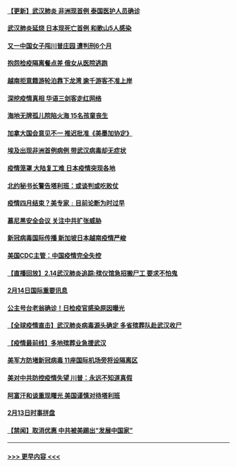 #### [【更新】武汉肺炎 非洲现首例 泰国医护人员确诊](../pages/prog202/a102770740.md?t=02152002) 
#### [武汉肺炎延烧 日本现死亡首例 和歌山5人感染](../pages/prog202/a102777815.md?t=02152002) 
#### [又一中国女子闯川普庄园 遭判刑6个月](../pages/prog202/a102777673.md?t=02152002) 
#### [抱怨检疫隔离餐点差 俄女从医院逃跑](../pages/prog202/a102777667.md?t=02152002) 
#### [越南拒意籍游轮泊靠下龙湾 逾千游客不准上岸](../pages/prog202/a102777646.md?t=02152002) 
#### [深挖疫情真相 华语三剑客走红网络](../pages/prog202/a102777624.md?t=02152002) 
#### [海地无牌孤儿院陷火海 15名孩童丧生](../pages/prog202/a102777620.md?t=02152002) 
#### [加拿大国会意见不一 推迟批准《美墨加协定》](../pages/prog202/a102777575.md?t=02152002) 
#### [埃及出现非洲首例病例 带武汉病毒却无症状](../pages/prog202/a102777559.md?t=02152002) 
#### [疫情笼罩 大陆复工难 日本疫情突现各地](../pages/prog202/a102777455.md?t=02152002) 
#### [北约秘书长警告塔利班：或谈判或吃败仗](../pages/prog202/a102777442.md?t=02152002) 
#### [疫情四月结束？美专家﹕目前论断为时过早](../pages/prog202/a102777248.md?t=02152002) 
#### [慕尼黑安全会议 关注中共扩张威胁](../pages/prog202/a102777254.md?t=02152002) 
#### [新冠病毒国际传播 新加坡日本越南疫情严峻](../pages/prog202/a102777245.md?t=02152002) 
#### [美国CDC主管：中国疫情完全失控](../pages/prog202/a102777236.md?t=02152002) 
#### [【直播回放】2.14武汉肺炎追踪:殡仪馆急招搬尸工 要求不怕鬼](../pages/prog202/a102777141.md?t=02152002) 
#### [2月14日国际重要讯息](../pages/prog202/a102777073.md?t=02152002) 
#### [公主号台老翁确诊！日检疫官感染原因曝光](../pages/prog202/a102777075.md?t=02152002) 
#### [【全球疫情直击】武汉肺炎病毒源头确定 多省殡葬队赴武汉收尸](../pages/prog202/a102777026.md?t=02152002) 
#### [【疫情最前线】多地殡葬业急援武汉](../pages/prog202/a102776986.md?t=02152002) 
#### [美军方防堵新冠病毒 11座国际机场旁将设隔离区](../pages/prog202/a102776870.md?t=02152002) 
#### [美对中共防控疫情失望 川普：永远不知道真假](../pages/prog202/a102776836.md?t=02152002) 
#### [阿富汗和谈重现曙光 美国谨慎对待塔利班](../pages/prog202/a102776748.md?t=02152002) 
#### [2月13日时事拼盘](../pages/prog202/a102776689.md?t=02152002) 
#### [【禁闻】取消优惠 中共被美踢出“发展中国家”](../pages/prog202/a102776670.md?t=02152002) 

----
#### [ >>> 更早内容 <<< ](../indexes/prog202-earlier.md)

